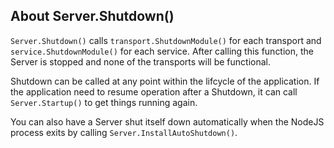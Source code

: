 
About Server.Shutdown()
---------------------------------------------------------------------

`Server.Shutdown()` calls `transport.ShutdownModule()` for each transport and `service.ShutdownModule()` for each service.
After calling this function, the Server is stopped and none of the transports will be functional.

Shutdown can be called at any point within the lifcycle of the application.
If the application need to resume operation after a Shutdown, it can call `Server.Startup()` to get things running again.

You can also have a Server shut itself down automatically when the NodeJS process exits by calling `Server.InstallAutoShutdown()`.

